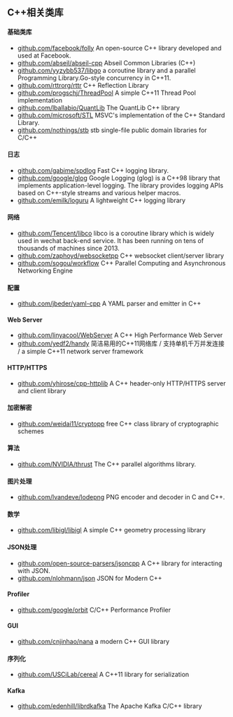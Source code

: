 ## C++相关类库
#### 基础类库
- [github.com/facebook/folly](https://github.com/facebook/folly) An open-source C++ library developed and used at Facebook.
- [github.com/abseil/abseil-cpp](https://github.com/abseil/abseil-cpp) Abseil Common Libraries (C++)
- [github.com/yyzybb537/libgo](https://github.com/yyzybb537/libgo) a coroutine library and a parallel Programming Library.Go-style concurrency in C++11.
- [github.com/rttrorg/rttr](https://github.com/rttrorg/rttr) C++ Reflection Library
- [github.com/progschj/ThreadPool](https://github.com/progschj/ThreadPool) A simple C++11 Thread Pool implementation
- [github.com/lballabio/QuantLib](https://github.com/lballabio/QuantLib) The QuantLib C++ library
- [github.com/microsoft/STL](https://github.com/microsoft/STL) MSVC's implementation of the C++ Standard Library.
- [github.com/nothings/stb](https://github.com/nothings/stb) stb single-file public domain libraries for C/C++

#### 日志
- [github.com/gabime/spdlog](https://github.com/gabime/spdlog) Fast C++ logging library.
- [github.com/google/glog](https://github.com/google/glog) Google Logging (glog) is a C++98 library that implements application-level logging. The library provides logging APIs based on C++-style streams and various helper macros.
- [github.com/emilk/loguru](https://github.com/emilk/loguru) A lightweight C++ logging library

#### 网络
- [github.com/Tencent/libco](https://github.com/Tencent/libco) libco is a coroutine library which is widely used in wechat back-end service. It has been running on tens of thousands of machines since 2013.
- [github.com/zaphoyd/websocketpp](https://github.com/zaphoyd/websocketpp) C++ websocket client/server library
- [github.com/sogou/workflow](https://github.com/sogou/workflow) C++ Parallel Computing and Asynchronous Networking Engine

#### 配置
- [github.com/jbeder/yaml-cpp](https://github.com/jbeder/yaml-cpp) A YAML parser and emitter in C++

#### Web Server
- [github.com/linyacool/WebServer](https://github.com/linyacool/WebServer)  A C++ High Performance Web Server
- [github.com/yedf2/handy](https://github.com/yedf2/handy)  简洁易用的C++11网络库 / 支持单机千万并发连接 / a simple C++11 network server framework

#### HTTP/HTTPS
- [github.com/yhirose/cpp-httplib](https://github.com/yhirose/cpp-httplib) A C++ header-only HTTP/HTTPS server and client library

#### 加密解密
- [github.com/weidai11/cryptopp](https://github.com/weidai11/cryptopp) free C++ class library of cryptographic schemes

#### 算法
- [github.com/NVIDIA/thrust](https://github.com/NVIDIA/thrust) The C++ parallel algorithms library.

#### 图片处理
- [github.com/lvandeve/lodepng](https://github.com/lvandeve/lodepng) PNG encoder and decoder in C and C++.

#### 数学
- [github.com/libigl/libigl](https://github.com/libigl/libigl) A simple C++ geometry processing library

#### JSON处理
- [github.com/open-source-parsers/jsoncpp](https://github.com/open-source-parsers/jsoncpp) A C++ library for interacting with JSON.
- [github.com/nlohmann/json](https://github.com/nlohmann/json) JSON for Modern C++

#### Profiler
- [github.com/google/orbit](https://github.com/google/orbit) C/C++ Performance Profiler

#### GUI
- [github.com/cnjinhao/nana](https://github.com/cnjinhao/nana) a modern C++ GUI library

#### 序列化
- [github.com/USCiLab/cereal](https://github.com/USCiLab/cereal) A C++11 library for serialization

#### Kafka
- [github.com/edenhill/librdkafka](https://github.com/edenhill/librdkafka) The Apache Kafka C/C++ library












